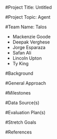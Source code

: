 #Project Title: Untitled

#Project Topic: Agent

#Team Name: Talos
- Mackenzie Goode
- Deepak Verghese
- Jorge Esparaza
- Safan Ali
- Lincoln Upton
- Ty King

#Background

#General Approach

#Milestones

#Data Source(s)

#Evaluation Plan(s)

#Stretch Goals

#References